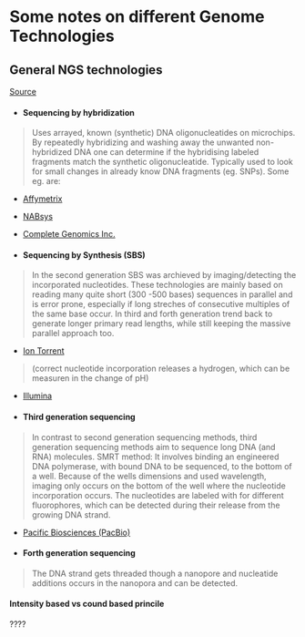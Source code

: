 # Some notes on different Genome Technologies

## General NGS technologies
[Source](https://pubmed.ncbi.nlm.nih.gov/29851291/)

* #### Sequencing by hybridization
> Uses arrayed, known (synthetic) DNA oligonucleatides on microchips. By repeatedly hybridizing and washing away the unwanted non-hybridized DNA one can
determine if the hybridising labeled fragments match the synthetic oligonucleatide.
Typically used to look for small changes in already know DNA fragments (eg. SNPs).
Some eg. are:
* [Affymetrix](https://www.thermofisher.com/ch/en/home/life-science/microarray-analysis/affymetrix.html?category=34003&categoryIdClicked=34003&rootCategoryId=34003&navMode=34003&aId=aboutNav)
* [NABsys](https://nabsys.com/technology/)
* [Complete Genomics Inc.](https://www.completegenomics.com/)

* #### Sequencing by Synthesis (SBS)

> In the second generation SBS was archieved by imaging/detecting the incorporated nucleotides. These technologies are mainly based
on reading many quite short (300 -500 bases) sequences in parallel and is error prone, especially if long streches of consecutive multiples of the same base occur.
In third and forth generation trend back to generate longer primary read lengths, while still keeping the massive parallel approach too. 

* [Ion Torrent](https://allseq.com/knowledge-bank/sequencing-platforms/ion-torrent/)
> (correct nucleotide incorporation releases a hydrogen, which can be measuren in the change of pH)
* [Illumina](https://www.illumina.com/science/technology.html)

* #### Third generation sequencing
> In contrast to second generation sequencing methods, third generation sequencing methods aim to sequence long DNA (and RNA) molecules. 
SMRT method: It involves binding an engineered DNA polymerase, with bound DNA to be sequenced, to the bottom of a well. Because of the wells dimensions and
used wavelength, imaging only occurs on the bottom of the well where the nucleotide incorporation occurs. The nucleotides are labeled with for different fluorophores,
which can be detected during their release from the growing DNA strand.

* [Pacific Biosciences (PacBio)](https://www.pacb.com/)

* #### Forth generation sequencing
> The DNA strand gets threaded though a nanopore and nucleatide additions occurs in the nanopora and can be detected.


#### Intensity based vs cound based princile
????
